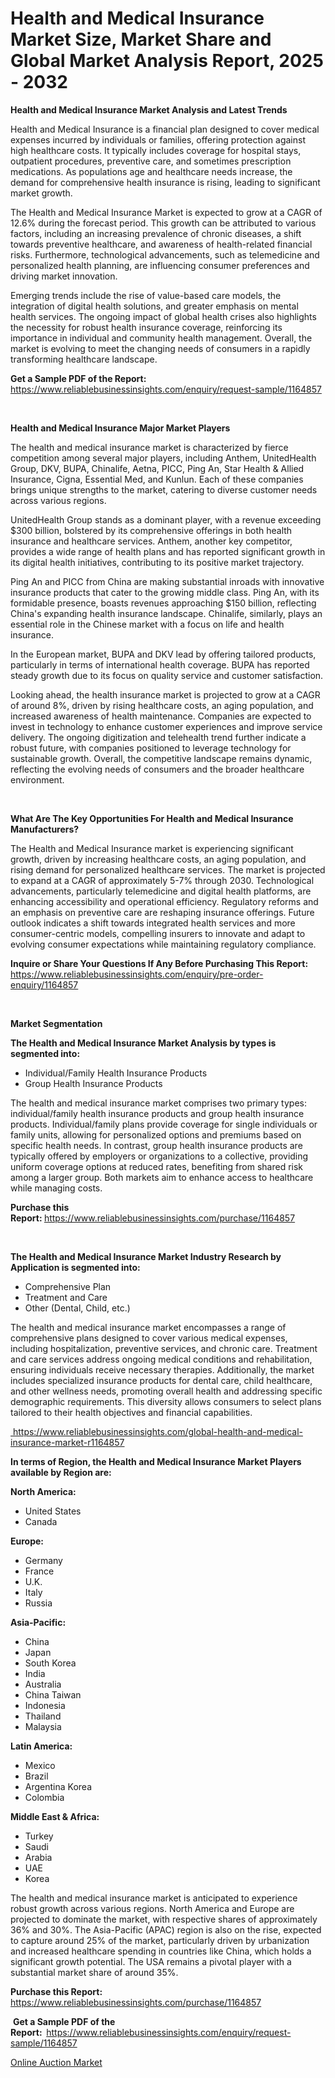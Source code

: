 <p><h1>Health and Medical Insurance Market Size, Market Share and Global Market Analysis Report, 2025 - 2032</h1></p><p><strong>Health and Medical Insurance Market Analysis and Latest Trends</strong></p>
<p><p>Health and Medical Insurance is a financial plan designed to cover medical expenses incurred by individuals or families, offering protection against high healthcare costs. It typically includes coverage for hospital stays, outpatient procedures, preventive care, and sometimes prescription medications. As populations age and healthcare needs increase, the demand for comprehensive health insurance is rising, leading to significant market growth.</p><p>The Health and Medical Insurance Market is expected to grow at a CAGR of 12.6% during the forecast period. This growth can be attributed to various factors, including an increasing prevalence of chronic diseases, a shift towards preventive healthcare, and awareness of health-related financial risks. Furthermore, technological advancements, such as telemedicine and personalized health planning, are influencing consumer preferences and driving market innovation. </p><p>Emerging trends include the rise of value-based care models, the integration of digital health solutions, and greater emphasis on mental health services. The ongoing impact of global health crises also highlights the necessity for robust health insurance coverage, reinforcing its importance in individual and community health management. Overall, the market is evolving to meet the changing needs of consumers in a rapidly transforming healthcare landscape.</p></p>
<p><strong>Get a Sample PDF of the Report:&nbsp;</strong> <a href="https://www.reliablebusinessinsights.com/enquiry/request-sample/1164857?utm_campaign=1581&utm_medium=2&utm_source=Github&utm_content=ia&utm_term=09032025&utm_id=health-and-medical-insurance">https://www.reliablebusinessinsights.com/enquiry/request-sample/1164857</a></p>
<p>&nbsp;</p>
<p><strong>Health and Medical Insurance Major Market Players</strong></p>
<p><p>The health and medical insurance market is characterized by fierce competition among several major players, including Anthem, UnitedHealth Group, DKV, BUPA, Chinalife, Aetna, PICC, Ping An, Star Health & Allied Insurance, Cigna, Essential Med, and Kunlun. Each of these companies brings unique strengths to the market, catering to diverse customer needs across various regions.</p><p>UnitedHealth Group stands as a dominant player, with a revenue exceeding $300 billion, bolstered by its comprehensive offerings in both health insurance and healthcare services. Anthem, another key competitor, provides a wide range of health plans and has reported significant growth in its digital health initiatives, contributing to its positive market trajectory.</p><p>Ping An and PICC from China are making substantial inroads with innovative insurance products that cater to the growing middle class. Ping An, with its formidable presence, boasts revenues approaching $150 billion, reflecting China's expanding health insurance landscape. Chinalife, similarly, plays an essential role in the Chinese market with a focus on life and health insurance.</p><p>In the European market, BUPA and DKV lead by offering tailored products, particularly in terms of international health coverage. BUPA has reported steady growth due to its focus on quality service and customer satisfaction.</p><p>Looking ahead, the health insurance market is projected to grow at a CAGR of around 8%, driven by rising healthcare costs, an aging population, and increased awareness of health maintenance. Companies are expected to invest in technology to enhance customer experiences and improve service delivery. The ongoing digitization and telehealth trend further indicate a robust future, with companies positioned to leverage technology for sustainable growth. Overall, the competitive landscape remains dynamic, reflecting the evolving needs of consumers and the broader healthcare environment.</p></p>
<p>&nbsp;</p>
<p><strong>What Are The Key Opportunities For Health and Medical Insurance Manufacturers?</strong></p>
<p><p>The Health and Medical Insurance market is experiencing significant growth, driven by increasing healthcare costs, an aging population, and rising demand for personalized healthcare services. The market is projected to expand at a CAGR of approximately 5-7% through 2030. Technological advancements, particularly telemedicine and digital health platforms, are enhancing accessibility and operational efficiency. Regulatory reforms and an emphasis on preventive care are reshaping insurance offerings. Future outlook indicates a shift towards integrated health services and more consumer-centric models, compelling insurers to innovate and adapt to evolving consumer expectations while maintaining regulatory compliance.</p></p>
<p><strong>Inquire or Share Your Questions If Any Before Purchasing This Report:</strong> <a href="https://www.reliablebusinessinsights.com/enquiry/pre-order-enquiry/1164857?utm_campaign=1581&utm_medium=2&utm_source=Github&utm_content=ia&utm_term=09032025&utm_id=health-and-medical-insurance">https://www.reliablebusinessinsights.com/enquiry/pre-order-enquiry/1164857</a></p>
<p>&nbsp;</p>
<p><strong>Market Segmentation</strong></p>
<p><strong>The Health and Medical Insurance Market Analysis by types is segmented into:</strong></p>
<p><ul><li>Individual/Family Health Insurance Products</li><li>Group Health Insurance Products</li></ul></p>
<p><p>The health and medical insurance market comprises two primary types: individual/family health insurance products and group health insurance products. Individual/family plans provide coverage for single individuals or family units, allowing for personalized options and premiums based on specific health needs. In contrast, group health insurance products are typically offered by employers or organizations to a collective, providing uniform coverage options at reduced rates, benefiting from shared risk among a larger group. Both markets aim to enhance access to healthcare while managing costs.</p></p>
<p><strong>Purchase this Report:&nbsp;</strong><a href="https://www.reliablebusinessinsights.com/purchase/1164857?utm_campaign=1581&utm_medium=2&utm_source=Github&utm_content=ia&utm_term=09032025&utm_id=health-and-medical-insurance">https://www.reliablebusinessinsights.com/purchase/1164857</a></p>
<p>&nbsp;</p>
<p><strong>The Health and Medical Insurance Market Industry Research by Application is segmented into:</strong></p>
<p><ul><li>Comprehensive Plan</li><li>Treatment and Care</li><li>Other (Dental, Child, etc.)</li></ul></p>
<p><p>The health and medical insurance market encompasses a range of comprehensive plans designed to cover various medical expenses, including hospitalization, preventive services, and chronic care. Treatment and care services address ongoing medical conditions and rehabilitation, ensuring individuals receive necessary therapies. Additionally, the market includes specialized insurance products for dental care, child healthcare, and other wellness needs, promoting overall health and addressing specific demographic requirements. This diversity allows consumers to select plans tailored to their health objectives and financial capabilities.</p></p>
<p><a href="https://www.reliablebusinessinsights.com/global-health-and-medical-insurance-market-r1164857?utm_campaign=1581&utm_medium=2&utm_source=Github&utm_content=ia&utm_term=09032025&utm_id=health-and-medical-insurance">&nbsp;https://www.reliablebusinessinsights.com/global-health-and-medical-insurance-market-r1164857</a></p>
<p><strong>In terms of Region, the Health and Medical Insurance Market Players available by Region are:</strong></p>
<p>
    <p> <strong> North America: </strong>
        <ul>
            <li>United States</li>
            <li>Canada</li>
        </ul>
        </p> 
    <p> <strong> Europe: </strong>
        <ul>
            <li>Germany</li>
            <li>France</li>
            <li>U.K.</li>
            <li>Italy</li>
            <li>Russia</li>
        </ul>
        </p> 
    <p> <strong> Asia-Pacific: </strong>
        <ul>
            <li>China</li>
            <li>Japan</li>
            <li>South Korea</li>
            <li>India</li>
            <li>Australia</li>
            <li>China Taiwan</li>
            <li>Indonesia</li>
            <li>Thailand</li>
            <li>Malaysia</li>
        </ul>
        </p> 
    <p> <strong> Latin America: </strong>
        <ul>
            <li>Mexico</li>
            <li>Brazil</li>
            <li>Argentina Korea</li>
            <li>Colombia</li>
        </ul>
        </p> 
    <p> <strong> Middle East & Africa: </strong>
        <ul>
            <li>Turkey</li>
            <li>Saudi</li>
            <li>Arabia</li>
            <li>UAE</li>
            <li>Korea</li>
        </ul>
    </p>
    </p>
<p><p>The health and medical insurance market is anticipated to experience robust growth across various regions. North America and Europe are projected to dominate the market, with respective shares of approximately 36% and 30%. The Asia-Pacific (APAC) region is also on the rise, expected to capture around 25% of the market, particularly driven by urbanization and increased healthcare spending in countries like China, which holds a significant growth potential. The USA remains a pivotal player with a substantial market share of around 35%.</p></p>
<p><strong>Purchase this Report: </strong><a href="https://www.reliablebusinessinsights.com/purchase/1164857?utm_campaign=1581&utm_medium=2&utm_source=Github&utm_content=ia&utm_term=09032025&utm_id=health-and-medical-insurance">https://www.reliablebusinessinsights.com/purchase/1164857</a></p>
<p>&nbsp;<strong>Get a Sample PDF of the Report:&nbsp;&nbsp;</strong><a href="https://www.reliablebusinessinsights.com/enquiry/request-sample/1164857?utm_campaign=1581&utm_medium=2&utm_source=Github&utm_content=ia&utm_term=09032025&utm_id=health-and-medical-insurance">https://www.reliablebusinessinsights.com/enquiry/request-sample/1164857</a></p>
<p><strong></strong></p>
<p><p><a href="https://github.com/willjis/Market-Research-Report-List-1/blob/main/online-auction-market.md?utm_campaign=1581&utm_medium=2&utm_source=Github&utm_content=ia&utm_term=09032025&utm_id=health-and-medical-insurance">Online Auction Market</a></p></p>